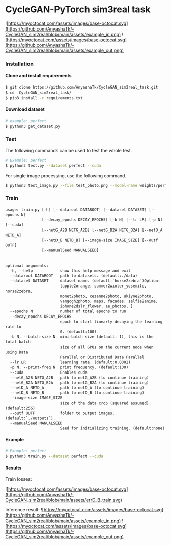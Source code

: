 # CycleGAN-PyTorch sim3real task

![https://myoctocat.com/assets/images/base-octocat.svg](https://github.com/AnyashaTk/-CycleGAN_sim2real/blob/main/assets/example_in.png)
![https://myoctocat.com/assets/images/base-octocat.svg](https://github.com/AnyashaTk/-CycleGAN_sim2real/blob/main/assets/example_out.png)

### Installation

#### Clone and install requirements

```bash
$ git clone https://github.com/AnyashaTk/CycleGAN_sim2real_task.git
$ cd  CycleGAN_sim2real_task/
$ pip3 install -r requirements.txt
```

#### Download dataset

```bash
# example: perfect
$ python3 get_dataset.py
```

### Test

The following commands can be used to test the whole test.

```bash
# Example: perfect
$ python3 test.py --dataset perfect --cuda
```

For single image processing, use the following command.

```bash
$ python3 test_image.py --file test_photo.png --model-name weights/perfect/netG_A2B.pth --cuda
```

### Train

```text
usage: train.py [-h] [--dataroot DATAROOT] [--dataset DATASET] [--epochs N]
                [--decay_epochs DECAY_EPOCHS] [-b N] [--lr LR] [-p N] [--cuda]
                [--netG_A2B NETG_A2B] [--netG_B2A NETG_B2A] [--netD_A NETD_A]
                [--netD_B NETD_B] [--image-size IMAGE_SIZE] [--outf OUTF]
                [--manualSeed MANUALSEED]


optional arguments:
  -h, --help            show this help message and exit
  --dataroot DATAROOT   path to datasets. (default:./data)
  --dataset DATASET     dataset name. (default:`horse2zebra`)Option:
                        [apple2orange, summer2winter_yosemite, horse2zebra,
                        monet2photo, cezanne2photo, ukiyoe2photo,
                        vangogh2photo, maps, facades, selfie2anime,
                        iphone2dslr_flower, ae_photos, ]
  --epochs N            number of total epochs to run
  --decay_epochs DECAY_EPOCHS
                        epoch to start linearly decaying the learning rate to
                        0. (default:100)
  -b N, --batch-size N  mini-batch size (default: 1), this is the total batch
                        size of all GPUs on the current node when using Data
                        Parallel or Distributed Data Parallel
  --lr LR               learning rate. (default:0.0002)
  -p N, --print-freq N  print frequency. (default:100)
  --cuda                Enables cuda
  --netG_A2B NETG_A2B   path to netG_A2B (to continue training)
  --netG_B2A NETG_B2A   path to netG_B2A (to continue training)
  --netD_A NETD_A       path to netD_A (to continue training)
  --netD_B NETD_B       path to netD_B (to continue training)
  --image-size IMAGE_SIZE
                        size of the data crop (squared assumed). (default:256)
  --outf OUTF           folder to output images. (default:`./outputs`).
  --manualSeed MANUALSEED
                        Seed for initializing training. (default:none)

```

#### Example


```bash
# Example: perfect
$ python3 train.py --dataset perfect --cuda
```

#### Results
Train losses:

![https://myoctocat.com/assets/images/base-octocat.svg](https://github.com/AnyashaTk/-CycleGAN_sim2real/blob/main/assets/errD_B_train.svg)

Inference result:
![https://myoctocat.com/assets/images/base-octocat.svg](https://github.com/AnyashaTk/-CycleGAN_sim2real/blob/main/assets/example_in.png)
![https://myoctocat.com/assets/images/base-octocat.svg](https://github.com/AnyashaTk/-CycleGAN_sim2real/blob/main/assets/example_out.png)
